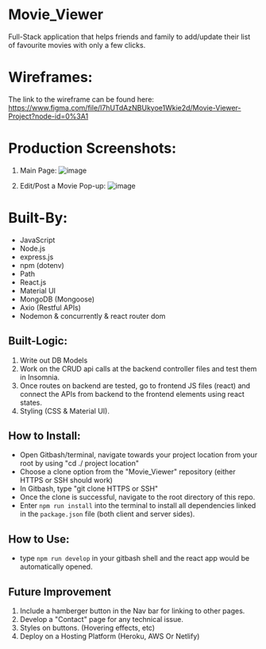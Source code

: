 # Movie_Viewer
Full-Stack application that helps friends and family to add/update their list of favourite movies with only a few clicks.

# Wireframes:
The link to the wireframe can be found here: 
https://www.figma.com/file/l7hUTdAzNBUkyoe1Wkie2d/Movie-Viewer-Project?node-id=0%3A1

# Production Screenshots:
1. Main Page:
![image](https://user-images.githubusercontent.com/95199209/191835453-2ad767e4-01ce-4eef-9077-8cd8c3ea5180.png)

2. Edit/Post a Movie Pop-up:
![image](https://user-images.githubusercontent.com/95199209/191835542-83950cbe-d2fa-41d6-899a-8f304dd4bfe7.png)

# Built-By:
* JavaScript
* Node.js
* express.js
* npm (dotenv)
* Path 
* React.js
* Material UI
* MongoDB (Mongoose)
* Axio (Restful APIs)
* Nodemon & concurrently & react router dom

## Built-Logic:
1. Write out DB Models
2. Work on the CRUD api calls at the backend controller files and test them in Insomnia.
3. Once routes on backend are tested, go to frontend JS files (react) and connect the APIs from backend to the frontend elements using react states.
4. Styling (CSS & Material UI).

## How to Install:
* Open Gitbash/terminal, navigate towards your project location from your root by using "cd ./ project location"
* Choose a clone option from the "Movie_Viewer" repository (either HTTPS or SSH should work)
* In Gitbash, type "git clone HTTPS or SSH"
* Once the clone is successful, navigate to the root directory of this repo.
* Enter `npm run install` into the terminal to install all dependencies linked in the `package.json` file (both client and server sides).

## How to Use:
* type `npm run develop` in your gitbash shell and the react app would be automatically opened.

## Future Improvement
1. Include a hamberger button in the Nav bar for linking to other pages.
2. Develop a "Contact" page for any technical issue.
3. Styles on buttons. (Hovering effects, etc)
4. Deploy on a Hosting Platform (Heroku, AWS Or Netlify)
